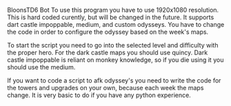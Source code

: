 BloonsTD6 Bot
To use this program you have to use 1920x1080 resolution. This is hard coded curently, but will be changed in the future. It supports dart castle impoppable, medium, and custom odysseys. You have to change the code in order to configure the odyssey based on the week's maps. 

To start the script you need to go into the selected level and difficulty with the proper hero. For the dark castle maps you should use quincy. Dark castle impoppable is reliant on monkey knowledge, so if you die using it you should use the medium. 

If you want to code a script to afk odyssey's you need to write the code for the towers and upgrades on your own, because each week the maps change. It is very basic to do if you have any python experience. 

